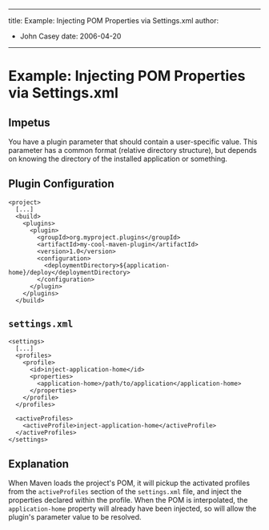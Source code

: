 ---

title: Example: Injecting POM Properties via Settings.xml
author: 
- John Casey
date: 2006-04-20
----------------

<!--
Licensed to the Apache Software Foundation (ASF) under one
or more contributor license agreements.  See the NOTICE file
distributed with this work for additional information
regarding copyright ownership.  The ASF licenses this file
to you under the Apache License, Version 2.0 (the
"License"); you may not use this file except in compliance
with the License.  You may obtain a copy of the License at

http://www.apache.org/licenses/LICENSE-2.0

Unless required by applicable law or agreed to in writing,
software distributed under the License is distributed on an
"AS IS" BASIS, WITHOUT WARRANTIES OR CONDITIONS OF ANY
KIND, either express or implied.  See the License for the
specific language governing permissions and limitations
under the License.
-->

# Example: Injecting POM Properties via Settings.xml

## Impetus

You have a plugin parameter that should contain a user-specific value. This parameter has a common format \(relative directory structure\), but depends on knowing the directory of the installed application or something.

## Plugin Configuration

```unknown
<project>
  [...]
  <build>
    <plugins>
      <plugin>
        <groupId>org.myproject.plugins</groupId>
        <artifactId>my-cool-maven-plugin</artifactId>
        <version>1.0</version>
        <configuration>
          <deploymentDirectory>${application-home}/deploy</deploymentDirectory>
        </configuration>
      </plugin>
    </plugins>
  </build>
```

## `settings.xml`

```unknown
<settings>
  [...]
  <profiles>
    <profile>
      <id>inject-application-home</id>
      <properties>
        <application-home>/path/to/application</application-home>
      </properties>
    </profile>
  </profiles>

  <activeProfiles>
    <activeProfile>inject-application-home</activeProfile>
  </activeProfiles>
</settings>
```

## Explanation

When Maven loads the project&apos;s POM, it will pickup the activated profiles from the `activeProfiles` section of the `settings.xml` file, and inject the properties declared within the profile. When the POM is interpolated, the `application-home` property will already have been injected, so will allow the plugin&apos;s parameter value to be resolved.

